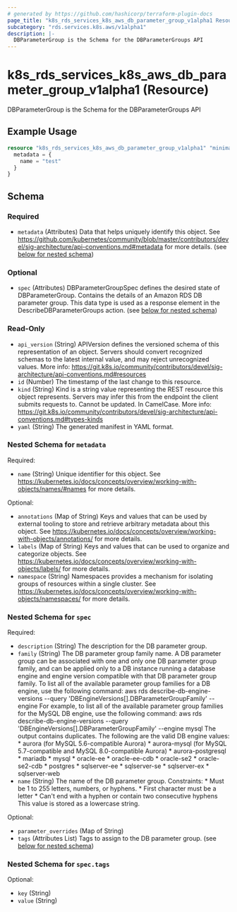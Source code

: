 ```yaml
---
# generated by https://github.com/hashicorp/terraform-plugin-docs
page_title: "k8s_rds_services_k8s_aws_db_parameter_group_v1alpha1 Resource - terraform-provider-k8s"
subcategory: "rds.services.k8s.aws/v1alpha1"
description: |-
  DBParameterGroup is the Schema for the DBParameterGroups API
---
```


# k8s_rds_services_k8s_aws_db_parameter_group_v1alpha1 (Resource)

DBParameterGroup is the Schema for the DBParameterGroups API

## Example Usage

```terraform
resource "k8s_rds_services_k8s_aws_db_parameter_group_v1alpha1" "minimal" {
  metadata = {
    name = "test"
  }
}
```

<!-- schema generated by tfplugindocs -->
## Schema

### Required

- `metadata` (Attributes) Data that helps uniquely identify this object. See https://github.com/kubernetes/community/blob/master/contributors/devel/sig-architecture/api-conventions.md#metadata for more details. (see [below for nested schema](#nestedatt--metadata))

### Optional

- `spec` (Attributes) DBParameterGroupSpec defines the desired state of DBParameterGroup.  Contains the details of an Amazon RDS DB parameter group.  This data type is used as a response element in the DescribeDBParameterGroups action. (see [below for nested schema](#nestedatt--spec))

### Read-Only

- `api_version` (String) APIVersion defines the versioned schema of this representation of an object. Servers should convert recognized schemas to the latest internal value, and may reject unrecognized values. More info: https://git.k8s.io/community/contributors/devel/sig-architecture/api-conventions.md#resources
- `id` (Number) The timestamp of the last change to this resource.
- `kind` (String) Kind is a string value representing the REST resource this object represents. Servers may infer this from the endpoint the client submits requests to. Cannot be updated. In CamelCase. More info: https://git.k8s.io/community/contributors/devel/sig-architecture/api-conventions.md#types-kinds
- `yaml` (String) The generated manifest in YAML format.

<a id="nestedatt--metadata"></a>
### Nested Schema for `metadata`

Required:

- `name` (String) Unique identifier for this object. See https://kubernetes.io/docs/concepts/overview/working-with-objects/names/#names for more details.

Optional:

- `annotations` (Map of String) Keys and values that can be used by external tooling to store and retrieve arbitrary metadata about this object. See https://kubernetes.io/docs/concepts/overview/working-with-objects/annotations/ for more details.
- `labels` (Map of String) Keys and values that can be used to organize and categorize objects. See https://kubernetes.io/docs/concepts/overview/working-with-objects/labels/ for more details.
- `namespace` (String) Namespaces provides a mechanism for isolating groups of resources within a single cluster. See https://kubernetes.io/docs/concepts/overview/working-with-objects/namespaces/ for more details.


<a id="nestedatt--spec"></a>
### Nested Schema for `spec`

Required:

- `description` (String) The description for the DB parameter group.
- `family` (String) The DB parameter group family name. A DB parameter group can be associated with one and only one DB parameter group family, and can be applied only to a DB instance running a database engine and engine version compatible with that DB parameter group family.  To list all of the available parameter group families for a DB engine, use the following command:  aws rds describe-db-engine-versions --query 'DBEngineVersions[].DBParameterGroupFamily' --engine <engine>  For example, to list all of the available parameter group families for the MySQL DB engine, use the following command:  aws rds describe-db-engine-versions --query 'DBEngineVersions[].DBParameterGroupFamily' --engine mysql  The output contains duplicates.  The following are the valid DB engine values:  * aurora (for MySQL 5.6-compatible Aurora)  * aurora-mysql (for MySQL 5.7-compatible and MySQL 8.0-compatible Aurora)  * aurora-postgresql  * mariadb  * mysql  * oracle-ee  * oracle-ee-cdb  * oracle-se2  * oracle-se2-cdb  * postgres  * sqlserver-ee  * sqlserver-se  * sqlserver-ex  * sqlserver-web
- `name` (String) The name of the DB parameter group.  Constraints:  * Must be 1 to 255 letters, numbers, or hyphens.  * First character must be a letter  * Can't end with a hyphen or contain two consecutive hyphens  This value is stored as a lowercase string.

Optional:

- `parameter_overrides` (Map of String)
- `tags` (Attributes List) Tags to assign to the DB parameter group. (see [below for nested schema](#nestedatt--spec--tags))

<a id="nestedatt--spec--tags"></a>
### Nested Schema for `spec.tags`

Optional:

- `key` (String)
- `value` (String)


